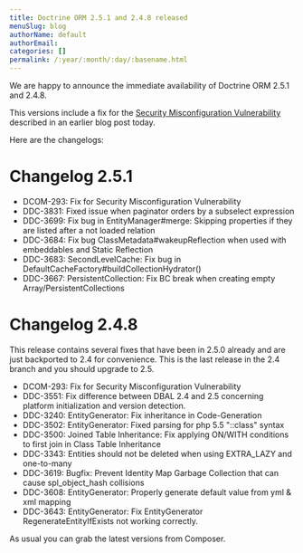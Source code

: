 ```yaml
---
title: Doctrine ORM 2.5.1 and 2.4.8 released
menuSlug: blog
authorName: default
authorEmail: 
categories: []
permalink: /:year/:month/:day/:basename.html
---
```

We are happy to announce the immediate availability of Doctrine ORM
2.5.1 and 2.4.8.

This versions include a fix for the [Security Misconfiguration
Vulnerability](http://www.doctrine-project.org/2015/08/31/security_misconfiguration_vulnerability_in_various_doctrine_projects.html)
described in an earlier blog post today.

Here are the changelogs:

Changelog 2.5.1
===============

-   DCOM-293: Fix for Security Misconfiguration Vulnerability
-   DDC-3831: Fixed issue when paginator orders by a subselect
    expression
-   DDC-3699: Fix bug in EntityManager\#merge: Skipping properties if
    they are listed after a not loaded relation
-   DDC-3684: Fix bug ClassMetadata\#wakeupReflection when used with
    embeddables and Static Reflection
-   DDC-3683: SecondLevelCache: Fix bug in
    DefaultCacheFactory\#buildCollectionHydrator()
-   DDC-3667: PersistentCollection: Fix BC break when creating empty
    Array/PersistentCollections

Changelog 2.4.8
===============

This release contains several fixes that have been in 2.5.0 already and
are just backported to 2.4 for convenience. This is the last release in
the 2.4 branch and you should upgrade to 2.5.

-   DCOM-293: Fix for Security Misconfiguration Vulnerability
-   DDC-3551: Fix difference between DBAL 2.4 and 2.5 concerning
    platform initialization and version detection.
-   DDC-3240: EntityGenerator: Fix inheritance in Code-Generation
-   DDC-3502: EntityGenerator: Fixed parsing for php 5.5 "::class"
    syntax
-   DDC-3500: Joined Table Inheritance: Fix applying ON/WITH conditions
    to first join in Class Table Inheritance
-   DDC-3343: Entities should not be deleted when using EXTRA\_LAZY and
    one-to-many
-   DDC-3619: Bugfix: Prevent Identity Map Garbage Collection that can
    cause spl\_object\_hash collisions
-   DDC-3608: EntityGenerator: Properly generate default value from yml
    & xml mapping
-   DDC-3643: EntityGenerator: Fix EntityGenerator
    RegenerateEntityIfExists not working correctly.

As usual you can grab the latest versions from Composer.
